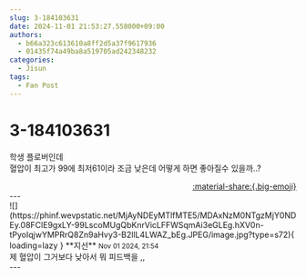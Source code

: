 ```yaml
---
slug: 3-184103631
date: 2024-11-01 21:53:27.558000+09:00
authors:
  - b66a323c613610a8ff2d5a37f9617936
  - 01435f74a49ba8a519705ad242348232
categories:
  - Jisun
tags:
  - Fan Post
---
```


# 3-184103631

<div class="post-container" markdown="1">
<div class="content-container md-sidebar__scrollwrap" markdown="1">

학생 플로버인데<br>혈압이 최고가 99에 최저61이라 조금 낮은데 어떻게 하면 좋아질수 있을까..?

</div>
</div>

<div style="text-align: right;" markdown="1">
<a href="https://weverse.io/fromis9/fanpost/3-184103631" style="text-align: right;">:material-share:{.big-emoji}</a>
</div>
---

<div class="comments-container md-sidebar__scrollwrap" markdown="1">
<div class="comment" markdown="1">
<div class='id-container' markdown="1">
![](https://phinf.wevpstatic.net/MjAyNDEyMTlfMTE5/MDAxNzM0NTgzMjY0NDEy.08FClE9gxLY-99LscoMUgQbKnrVicLFFWSqmAi3eGLEg.hXV0n-tPyoIqjwYMPRrQ8Zn9aHvy3-B2llL4LWAZ_bEg.JPEG/image.jpg?type=s72){ loading=lazy }
**<span class="artist">지선</span>** <small>Nov 01 2024, 21:54</small><br>
</div>
<div class='comment-body' markdown="1">
제 혈압이 그거보다 낮아서 뭐 피드백을 ,,
</div>
</div>
</div>
---
